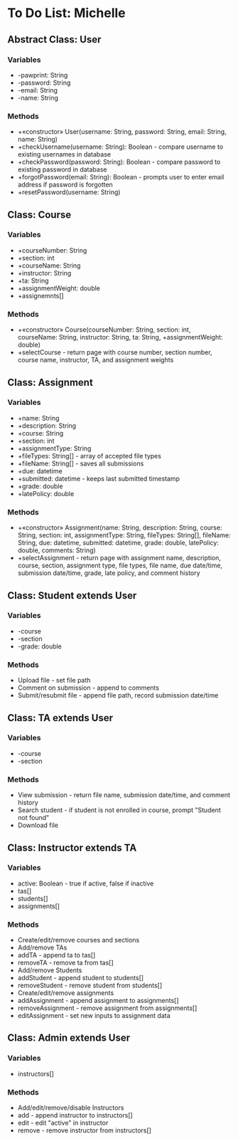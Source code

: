 # To Do List: Michelle
## Abstract Class: User
### Variables
- -pawprint: String
- -password: String
- -email: String
- -name: String
### Methods
- +«constructor» User(username: String, password: String, email: String, name: String)
- +checkUsername(username: String): Boolean - compare username to existing usernames in database
- +checkPassword(password: String): Boolean - compare password to existing password in database
- +forgotPassword(email: String): Boolean - prompts user to enter email address if password is forgotten
- +resetPassword(username: String)
## Class: Course
### Variables
- +courseNumber: String
- +section: int
- +courseName: String
- +instructor: String
- +ta: String
- +assignmentWeight: double
- +assignemnts[]
### Methods
- +«constructor» Course(courseNumber: String, section: int, courseName: String, instructor: String, ta: String, +assignmentWeight: double)
- +selectCourse - return page with course number, section number, course name, instructor, TA, and assignment weights
## Class: Assignment
### Variables
- +name: String
- +description: String
- +course: String
- +section: int
- +assignmentType: String
- +fileTypes: String[] - array of accepted file types
- +fileName: String[] - saves all submissions
- +due: datetime
- +submitted: datetime - keeps last submitted timestamp
- +grade: double
- +latePolicy: double
### Methods
- +«constructor» Assignment(name: String, description: String, course: String, section: int, assignmentType: String, fileTypes: String[], fileName: String, due: datetime, submitted: datetime, grade: double, latePolicy: double, comments: String)
- +selectAssignment - return page with assignment name, description, course, section, assignment type, file types, file name, due date/time, submission date/time, grade, late policy, and comment history
## Class: Student extends User
### Variables
- -course
- -section
- -grade: double
### Methods
- Upload file - set file path
- Comment on submission - append to comments
- Submit/resubmit file - append file path, record submission date/time
## Class: TA extends User
### Variables
- -course
- -section
### Methods
- View submission - return file name, submission date/time, and comment history
- Search student - if student is not enrolled in course, prompt "Student not found"
- Download file
## Class: Instructor extends TA
### Variables
- active: Boolean - true if active, false if inactive
- tas[]
- students[]
- assignments[]
### Methods
- Create/edit/remove courses and sections
- Add/remove TAs
- addTA - append ta to tas[]
- removeTA - remove ta from tas[]
- Add/remove Students
- addStudent - append student to students[]
- removeStudent - remove student from students[]
- Create/edit/remove assignments
- addAssignment - append assignment to assignments[]
- removeAssignment - remove assignment from assignments[]
- editAssignment - set new inputs to assignment data
## Class: Admin extends User
### Variables
- instructors[]
### Methods
- Add/edit/remove/disable Instructors
- add - append instructor to instructors[]
- edit - edit "active" in instructor
- remove - remove instructor from instructors[]
